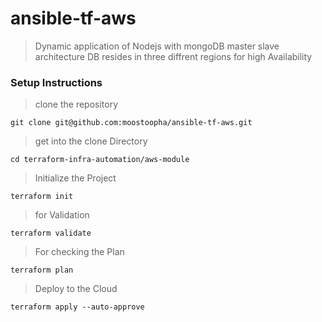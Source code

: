 # ansible-tf-aws

> Dynamic application of Nodejs with mongoDB master slave architecture DB resides in three diffrent regions for high Availability 

### Setup Instructions

>clone the repository
```shell
git clone git@github.com:moostoopha/ansible-tf-aws.git
```
> get into the clone Directory
```shell
cd terraform-infra-automation/aws-module
```
> Initialize the Project 
```shell
terraform init
```
> for Validation 
```shell
terraform validate
```
> For checking the Plan 
```shell
terraform plan
```
>Deploy to the Cloud
````shell
terraform apply --auto-approve
````